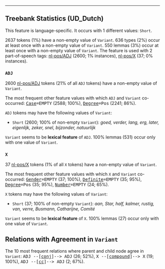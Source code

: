 

--------------------------------------------------------------------------------

## Treebank Statistics (UD_Dutch)

This feature is language-specific.
It occurs with 1 different values: `Short`.

2637 tokens (1%) have a non-empty value of `Variant`.
636 types (2%) occur at least once with a non-empty value of `Variant`.
550 lemmas (3%) occur at least once with a non-empty value of `Variant`.
The feature is used with 2 part-of-speech tags: [nl-pos/ADJ]() (2600; 1% instances), [nl-pos/X]() (37; 0% instances).

### `ADJ`

2600 [nl-pos/ADJ]() tokens (21% of all `ADJ` tokens) have a non-empty value of `Variant`.

The most frequent other feature values with which `ADJ` and `Variant` co-occurred: <tt><a href="Case.html">Case</a>=EMPTY</tt> (2588; 100%), <tt><a href="Degree.html">Degree</a>=Pos</tt> (2241; 86%).

`ADJ` tokens may have the following values of `Variant`:

* `Short` (2600; 100% of non-empty `Variant`): <em>goed, verder, lang, erg, later, eigenlijk, zeker, snel, bijzonder, natuurlijk</em>

`Variant` seems to be **lexical feature** of `ADJ`. 100% lemmas (531) occur only with one value of `Variant`.

### `X`

37 [nl-pos/X]() tokens (1% of all `X` tokens) have a non-empty value of `Variant`.

The most frequent other feature values with which `X` and `Variant` co-occurred: <tt><a href="Gender.html">Gender</a>=EMPTY</tt> (37; 100%), <tt><a href="Definite.html">Definite</a>=EMPTY</tt> (35; 95%), <tt><a href="Degree.html">Degree</a>=Pos</tt> (35; 95%), <tt><a href="Number.html">Number</a>=EMPTY</tt> (24; 65%).

`X` tokens may have the following values of `Variant`:

* `Short` (37; 100% of non-empty `Variant`): <em>aan, Star, half, kalmer, rustig, van, verre, Busmann, Catharijne, Comité</em>

`Variant` seems to be **lexical feature** of `X`. 100% lemmas (27) occur only with one value of `Variant`.

## Relations with Agreement in `Variant`

The 10 most frequent relations where parent and child node agree in `Variant`:
<tt>ADJ --[<a href="../dep/conj.html">conj</a>]--> ADJ</tt> (26; 52%),
<tt>X --[<a href="../dep/compound.html">compound</a>]--> X</tt> (19; 100%),
<tt>ADJ --[<a href="../dep/cc.html">cc</a>]--> ADJ</tt> (2; 67%).


